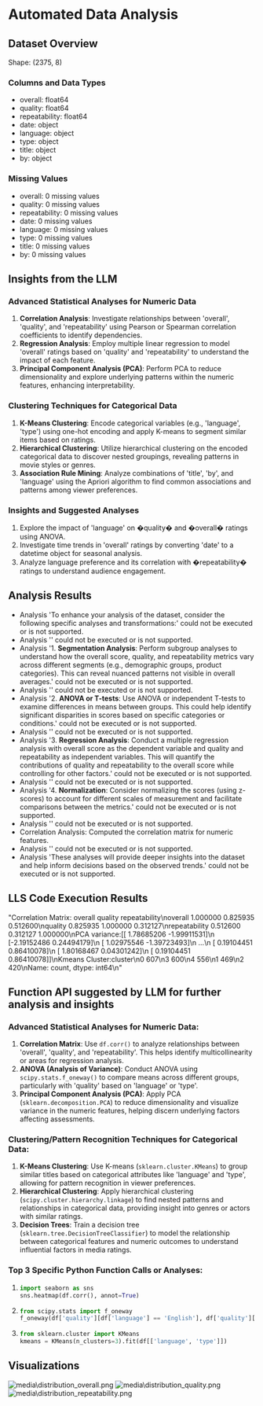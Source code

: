 # Automated Data Analysis

## Dataset Overview
Shape: (2375, 8)

### Columns and Data Types
- overall: float64
- quality: float64
- repeatability: float64
- date: object
- language: object
- type: object
- title: object
- by: object

### Missing Values
- overall: 0 missing values
- quality: 0 missing values
- repeatability: 0 missing values
- date: 0 missing values
- language: 0 missing values
- type: 0 missing values
- title: 0 missing values
- by: 0 missing values

## Insights from the LLM
### Advanced Statistical Analyses for Numeric Data
1. **Correlation Analysis**: Investigate relationships between 'overall', 'quality', and 'repeatability' using Pearson or Spearman correlation coefficients to identify dependencies.
2. **Regression Analysis**: Employ multiple linear regression to model 'overall' ratings based on 'quality' and 'repeatability' to understand the impact of each feature.
3. **Principal Component Analysis (PCA)**: Perform PCA to reduce dimensionality and explore underlying patterns within the numeric features, enhancing interpretability.

### Clustering Techniques for Categorical Data
1. **K-Means Clustering**: Encode categorical variables (e.g., 'language', 'type') using one-hot encoding and apply K-means to segment similar items based on ratings.
2. **Hierarchical Clustering**: Utilize hierarchical clustering on the encoded categorical data to discover nested groupings, revealing patterns in movie styles or genres.
3. **Association Rule Mining**: Analyze combinations of 'title', 'by', and 'language' using the Apriori algorithm to find common associations and patterns among viewer preferences.

### Insights and Suggested Analyses
1. Explore the impact of 'language' on �quality� and �overall� ratings using ANOVA.
2. Investigate time trends in 'overall' ratings by converting 'date' to a datetime object for seasonal analysis.
3. Analyze language preference and its correlation with �repeatability� ratings to understand audience engagement.



## Analysis Results
- Analysis 'To enhance your analysis of the dataset, consider the following specific analyses and transformations:' could not be executed or is not supported.
- Analysis '' could not be executed or is not supported.
- Analysis '1. **Segmentation Analysis**: Perform subgroup analyses to understand how the overall score, quality, and repeatability metrics vary across different segments (e.g., demographic groups, product categories). This can reveal nuanced patterns not visible in overall averages.' could not be executed or is not supported.
- Analysis '' could not be executed or is not supported.
- Analysis '2. **ANOVA or T-tests**: Use ANOVA or independent T-tests to examine differences in means between groups. This could help identify significant disparities in scores based on specific categories or conditions.' could not be executed or is not supported.
- Analysis '' could not be executed or is not supported.
- Analysis '3. **Regression Analysis**: Conduct a multiple regression analysis with overall score as the dependent variable and quality and repeatability as independent variables. This will quantify the contributions of quality and repeatability to the overall score while controlling for other factors.' could not be executed or is not supported.
- Analysis '' could not be executed or is not supported.
- Analysis '4. **Normalization**: Consider normalizing the scores (using z-scores) to account for different scales of measurement and facilitate comparisons between the metrics.' could not be executed or is not supported.
- Analysis '' could not be executed or is not supported.
- Correlation Analysis: Computed the correlation matrix for numeric features.
- Analysis '' could not be executed or is not supported.
- Analysis 'These analyses will provide deeper insights into the dataset and help inform decisions based on the observed trends.' could not be executed or is not supported.

## LLS Code Execution Results
"Correlation Matrix:                overall   quality  repeatability\noverall        1.000000  0.825935       0.512600\nquality        0.825935  1.000000       0.312127\nrepeatability  0.512600  0.312127       1.000000\\nPCA variance:[[ 1.78685206 -1.99911531]\n [-2.19152486  0.24494179]\n [ 1.02975546 -1.39723493]\n ...\n [ 0.19104451  0.86410078]\n [ 1.80168467  0.04301242]\n [ 0.19104451  0.86410078]]\\nKmeans Cluster:cluster\n0    607\n3    600\n4    556\n1    469\n2    420\nName: count, dtype: int64\\n"



## Function API suggested by LLM for further analysis and insights
### Advanced Statistical Analyses for Numeric Data:
1. **Correlation Matrix**: Use `df.corr()` to analyze relationships between 'overall', 'quality', and 'repeatability'. This helps identify multicollinearity or areas for regression analysis.
2. **ANOVA (Analysis of Variance)**: Conduct ANOVA using `scipy.stats.f_oneway()` to compare means across different groups, particularly with 'quality' based on 'language' or 'type'.
3. **Principal Component Analysis (PCA)**: Apply PCA (`sklearn.decomposition.PCA`) to reduce dimensionality and visualize variance in the numeric features, helping discern underlying factors affecting assessments.

### Clustering/Pattern Recognition Techniques for Categorical Data:
1. **K-Means Clustering**: Use K-means (`sklearn.cluster.KMeans`) to group similar titles based on categorical attributes like 'language' and 'type', allowing for pattern recognition in viewer preferences.
2. **Hierarchical Clustering**: Apply hierarchical clustering (`scipy.cluster.hierarchy.linkage`) to find nested patterns and relationships in categorical data, providing insight into genres or actors with similar ratings.
3. **Decision Trees**: Train a decision tree (`sklearn.tree.DecisionTreeClassifier`) to model the relationship between categorical features and numeric outcomes to understand influential factors in media ratings.

### Top 3 Specific Python Function Calls or Analyses:
1. ```python
   import seaborn as sns
   sns.heatmap(df.corr(), annot=True)
   ```
2. ```python
   from scipy.stats import f_oneway
   f_oneway(df['quality'][df['language'] == 'English'], df['quality'][df['language'] == 'Spanish'])
   ```
3. ```python
   from sklearn.cluster import KMeans
   kmeans = KMeans(n_clusters=3).fit(df[['language', 'type']])
   ```

## Visualizations
![media\distribution_overall.png](media\distribution_overall.png)
![media\distribution_quality.png](media\distribution_quality.png)
![media\distribution_repeatability.png](media\distribution_repeatability.png)
